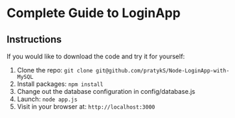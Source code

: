 # Complete Guide to LoginApp

## Instructions

If you would like to download the code and try it for yourself:

1. Clone the repo: `git clone git@github.com/pratykS/Node-LoginApp-with-MySQL`
2. Install packages: `npm install`
3. Change out the database configuration in config/database.js
4. Launch: `node app.js`
5. Visit in your browser at: `http://localhost:3000`
